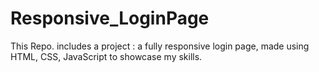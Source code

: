 # Responsive_LoginPage
This Repo. includes a project : a fully responsive login page, made using HTML, CSS, JavaScript to showcase my skills.
